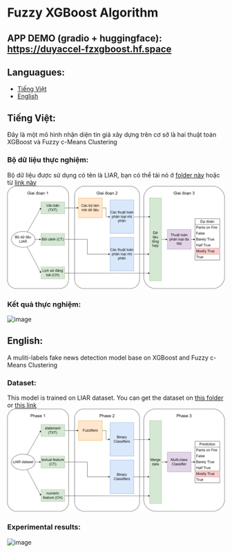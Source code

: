 # Fuzzy XGBoost Algorithm
## APP DEMO (gradio + huggingface): https://duyaccel-fzxgboost.hf.space
## Languagues:
- [Tiếng Việt](#tiếng-việt)
- [English](#english)
  
## Tiếng Việt:
Đây là một mô hình nhận diện tin giả xây dựng trên cơ sở là hai thuật toán XGBoost và Fuzzy c-Means Clustering
### Bộ dữ liệu thực nghiệm:
Bộ dữ liệu được sử dụng có tên là LIAR, bạn có thể tải nó ở [folder này](liar_dataset/) hoặc từ [link này](https://www.cs.ucsb.edu/~william/data/liar_dataset.zip)<br>
![structure of this model](imgs/diagram-Page-5.png)
### Kết quả thực nghiệm:

![image](https://github.com/DuyAccel/FzXGB-fakenews/assets/84909478/5ad29d35-0917-4ef1-885c-94314d87ca99)


## English:
A muliti-labels fake news detection model base on XGBoost and Fuzzy c-Means Clustering
### Dataset:
This model is trained on LIAR dataset. You can get the dataset on [this folder](liar_dataset/) or [this link](https://www.cs.ucsb.edu/~william/data/liar_dataset.zip)<br>
![structure of this model](imgs/diagram-Page-10.png)
### Experimental results:

![image](https://github.com/DuyAccel/FzXGB-fakenews/assets/84909478/9928b3d1-7594-4eae-913f-3dec24ad0018)
